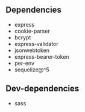 ## Dependencies

- express
- cookie-parser
- bcrypt
- express-validator
- jsonwebtoken
- express-bearer-token
- per-env
- sequelize@^5

## Dev-dependencies

- sass
